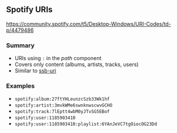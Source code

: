 ## Spotify URIs

https://community.spotify.com/t5/Desktop-Windows/URI-Codes/td-p/4479486

### Summary

- URIs using `:` in the *path* component
- Covers only content (albums, artists, tracks, users)
- Similar to [ssb-uri](./ssb-uri.md)

### Examples

- `spotify:album:27ftYHLeunzcSzb33Wk1hf`
- `spotify:artist:3mvkWMe6swnknwscwvGCHO`
- `spotify:track:7lEptt4wbM0yJTvSG5EBof`
- `spotify:user:1185903410`
- `spotify:user:1185903410:playlist:6YAnJeVC7tgOiocOG23Dd`
